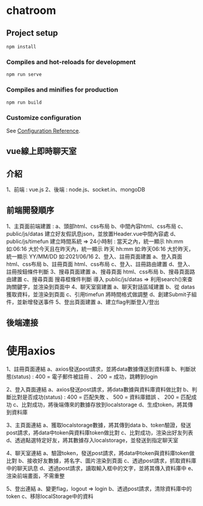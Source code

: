 # chatroom

## Project setup
```
npm install
```

### Compiles and hot-reloads for development
```
npm run serve
```

### Compiles and minifies for production
```
npm run build
```

### Customize configuration
See [Configuration Reference](https://cli.vuejs.org/config/).

## vue線上即時聊天室

## 介紹
  1、前端 : vue.js
  2、後端 : node.js、socket.in、mongoDB

## 前端開發順序
  1、主頁面前端建置 : 
    a、頭部html、css布局
    b、中間內容html、css布局
    c、public/js/datas 建立好友假訊息json，並放置Header.vue中間內容處
    d、public/js/timefun 建立時間系統
      => 24小時制 : 當天之內，統一顯示 hh:mm 如:06:16
                    大於今天且在昨天內，統一顯示 昨天 hh:mm 如:昨天06:16
                    大於昨天，統一顯示 YY/MM/DD 如:2021/06/16
  2、登入、註冊頁面建置
    a、登入頁面 html、css布局
    b、註冊頁面 html、css布局
    c、登入、註冊路由建置
    d、登入、註冊按鈕條件判斷
  3、搜尋頁面建置
    a、搜尋頁面 html、css布局
    b、搜尋頁面路由建置
    c、搜尋頁面 搜尋框條件判斷 導入 public/js/datas
      => 利用search()來查詢關鍵字，並渲染到頁面中
  4、聊天室窗建置
    a、聊天對話區域建置
    b、從 datas獲取資料，並渲染到頁面
    c、引用timefun 將時間格式做調整
    d、創建Submit子組件，並新增發送事件
  5、登出頁面建置
    a、建立flag判斷登入/登出

## 後端連接 

  # 使用axios
  1、註冊頁面連結 
    a、axios發送post請求，並將data數據傳送到資料庫
    b、判斷狀態(status) : 400 = 電子郵件被註冊 、 200 = 成功，跳轉到login

  2、登入頁面連結
    a、axios發送post請求，將data數據與資料庫資料做比對
    b、判斷比對是否成功(status) : 400 = 匹配失敗 、 500 = 資料庫錯誤 、 200 = 匹配成功
    c、比對成功，將後端傳來的數據存放到localstorage
    d、生成token，將其傳到資料庫

  3、主頁面連結
    a、獲取localstorage數據，將其傳到data
    b、token驗證，發送post請求，將data中token與資料庫token做比對
    c、比對成功，渲染出好友列表
    d、透過點選特定好友，將其數據存入localstorage，並發送到指定聊天室

  4、聊天室連結
    a、驗證token，發送post請求，將data中token與資料庫token做比對
    b、接收好友數據，將名字、圖片渲染到頁面
    c、透過post請求，抓取資料庫中的聊天訊息
    d、透過post請求，讀取輸入框中的文字，並將其傳入資料庫中
    e、渲染前端畫面，不需重整
    
  5、登出連結
    a、變更flag，logout => login
    b、透過post請求，清除資料庫中的token
    c、移除localStorage中的資料 

      

    
